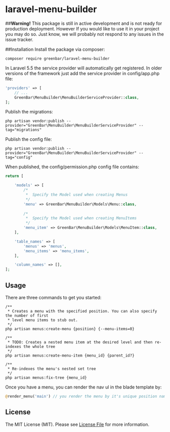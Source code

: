# laravel-menu-builder

##**Warning!**
This package is still in active development and is not ready for production deployment. However If you would like to use it in your project you may do so. Just know, we will probably not respond to any issues in the issue tracker.

##Installation
Install the package via composer:
```
composer require greenbar/laravel-menu-builder
```

In Laravel 5.5 the service provider will automatically get registered. In older versions of the framework just add the service provider in config/app.php file:
```php
'providers' => [
    // ...
    GreenBar\MenuBuilder\MenuBuilderServiceProvider::class,
];
```

Publish the migrations:
```
php artisan vendor:publish --provider="GreenBar\MenuBuilder\MenuBuilderServiceProvider" --tag="migrations"
```

Publish the config file:
```
php artisan vendor:publish --provider="GreenBar\MenuBuilder\MenuBuilderServiceProvider" --tag="config"
```

When published, the config/permission.php config file contains:
```php
return [

    'models' => [
        /*
         *  Specify the Model used when creating Menus
         */
        'menu' => GreenBar\MenuBuilder\Models\Menu::class,
        
        /*
         *  Specify the Model used when creating MenuItems
         */
        'menu_item' => GreenBar\MenuBuilder\Models\MenuItem::class,
    ],

    'table_names' => [
        'menus' => 'menus',
        'menu_items' => 'menu_items',
    ],

    'column_names' => [],
];
```

## Usage
There are three commands to get you started:
```
/**
 * Creates a menu with the specified position. You can also specify the number of first 
 * level menu items to stub out.
 */
php artisan menus:create-menu {position} {--menu-items=0}

/**
 * TODO: Creates a nested menu item at the desired level and then re-indexes the whole tree
 */
php artisan menus:create-menu-item {menu_id} {parent_id?}

/**
 * Re-indexes the menu's nested set tree
 */
php artisan menus:fix-tree {menu_id}
```

Once you have a menu, you can render the nav ul in the blade template by:
```php
@render_menu('main') // you render the menu by it's unique position name
```

## License

The MIT License (MIT). Please see [License File](LICENSE) for more information.
